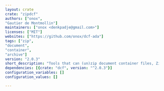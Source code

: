 ```yaml
---
layout: crate
crate: "zipdcf"
authors: ["onox",
"Gautier de Montmollin"]
maintainers: ["onox <denkpadje@gmail.com>"]
licenses: ["MIT"]
websites: ["https://github.com/onox/dcf-ada"]
tags: ["zip",
"document",
"container",
"archive"]
version: "2.0.3"
short_description: "Tools that can (un)zip document container files, Zip-based archive files"
dependencies: [{crate: "dcf", version: "^2.0.3"}]
configuration_variables: []
configuration_values: []

---
```



